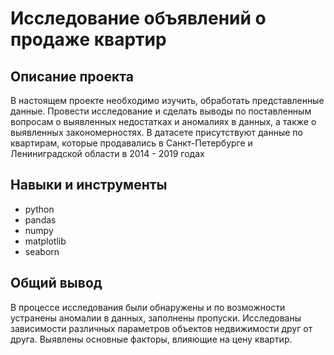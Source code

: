 # Исследование объявлений о продаже квартир


## Описание проекта

В настоящем проекте необходимо изучить, обработать представленные данные. Провести исследование и сделать выводы по поставленным вопросам о выявленных недостатках и аномалиях в данных, а также о выявленных закономерностях. В датасете присутствуют данные по квартирам, которые продавались в Санкт-Петербурге и Лениниградской области в 2014 - 2019 годах

## Навыки и инструменты

- python
- pandas
- numpy
- matplotlib
- seaborn

## Общий вывод

В процессе исследования были обнаружены и по возможности устранены аномалии в данных, заполнены пропуски. Исследованы зависимости различных параметров объектов недвижимости друг от друга. Выявлены основные факторы, влияющие на цену квартир.

